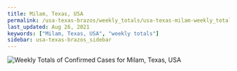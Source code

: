 ```yaml
---
title: Milam, Texas, USA
permalink: /usa-texas-brazos/weekly_totals/usa-texas-milam-weekly_totals.html
last_updated: Aug 26, 2021
keywords: ["Milam, Texas, USA", "weekly totals"]
sidebar: usa-texas-brazos_sidebar
---
```


![Weekly Totals of Confirmed Cases for Milam, Texas, USA](/covid_tracker/images/graphs/usa-texas-milam-weekly_totals_graph.png)
